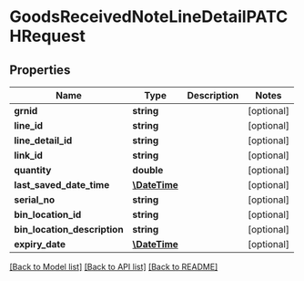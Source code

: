 # GoodsReceivedNoteLineDetailPATCHRequest

## Properties
Name | Type | Description | Notes
------------ | ------------- | ------------- | -------------
**grnid** | **string** |  | [optional] 
**line_id** | **string** |  | [optional] 
**line_detail_id** | **string** |  | [optional] 
**link_id** | **string** |  | [optional] 
**quantity** | **double** |  | [optional] 
**last_saved_date_time** | [**\DateTime**](\DateTime.md) |  | [optional] 
**serial_no** | **string** |  | [optional] 
**bin_location_id** | **string** |  | [optional] 
**bin_location_description** | **string** |  | [optional] 
**expiry_date** | [**\DateTime**](\DateTime.md) |  | [optional] 

[[Back to Model list]](../README.md#documentation-for-models) [[Back to API list]](../README.md#documentation-for-api-endpoints) [[Back to README]](../README.md)


